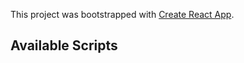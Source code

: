 This project was bootstrapped with [Create React App](https://github.com/facebook/create-react-app).

## Available Scripts





